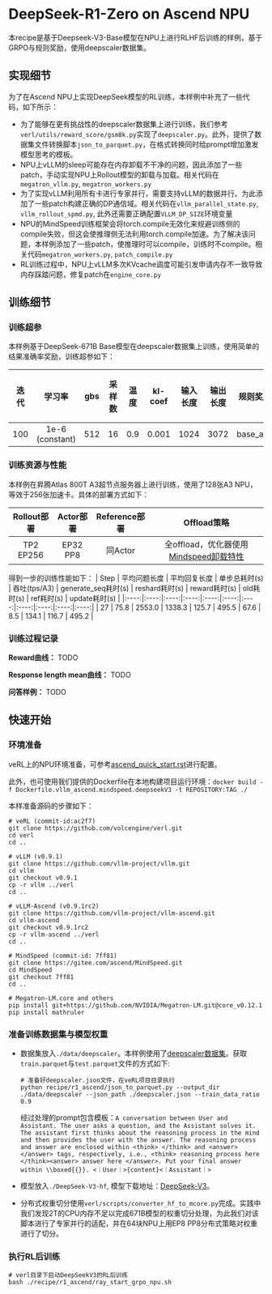 # DeepSeek-R1-Zero on Ascend NPU
本recipe是基于Deepseek-V3-Base模型在NPU上进行RLHF后训练的样例，基于GRPO与规则奖励，使用deepscaler数据集。

## 实现细节
为了在Ascend NPU上实现DeepSeek模型的RL训练，本样例中补充了一些代码，如下所示：
- 为了能够在更有挑战性的deepscaler数据集上进行训练，我们参考`verl/utils/reward_score/gsm8k.py`实现了`deepscaler.py`。此外，提供了数据集文件转换脚本`json_to_parquet.py`，在格式转换同时给prompt增加激发模型思考的模板。
- NPU上vLLM的sleep可能存在内存卸载不干净的问题，因此添加了一些patch，手动实现NPU上Rollout模型的卸载与加载。相关代码在`megatron_vllm.py`, `megatron_workers.py`
- 为了实现vLLM利用所有卡进行专家并行，需要支持vLLM的数据并行。为此添加了一些patch构建正确的DP通信域。相关代码在`vllm_parallel_state.py`, `vllm_rollout_spmd.py`, 此外还需要正确配置`VLLM_DP_SIZE`环境变量
- NPU的MindSpeed训练框架会将torch.compile无效化来规避训练侧的compile失败，但这会使推理侧无法利用torch.compile加速。为了解决该问题，本样例添加了一些patch，使推理时可以compile，训练时不compile。相关代码`megatron_workers.py`, `patch_compile.py`
- RL训练过程中，NPU上vLLM多次KVcache调度可能引发申请内存不一致导致内存踩踏问题，修复patch在`engine_core.py`


## 训练细节
### 训练超参

本样例基于DeepSeek-671B Base模型在deepscaler数据集上训练，使用简单的结果准确率奖励，训练超参如下：

|  迭代  | 学习率 |  gbs  |  采样数 | 温度 |  kl-coef | 输入长度 | 输出长度 | 规则奖励 | 奖励模型 |
|:----:|:----:|:----:|:----:|:----:|:----:|:----:|:----:|:----:|:----:|
| 100 | 1e-6 (constant) |  512  |  16  |  0.9  |  0.001  |  1024  |  3072  |  base_acc  | - |

### 训练资源与性能
本样例在昇腾Atlas 800T A3超节点服务器上进行训练，使用了128张A3 NPU，等效于256张加速卡。具体的部署方式如下：

| Rollout部署 | Actor部署 | Reference部署 | Offload策略 |
|:----:|:----:|:----:|:----:|
|  TP2 EP256  |  EP32 PP8  |  同Actor  |  全offload，优化器使用[Mindspeed卸载特性](https://gitee.com/ascend/MindSpeed/blob/master/docs/features/swap-optimizer.md)  |

得到一步的训练性能如下：
|  Step  | 平均问题长度 |  平均回复长度  |  单步总耗时(s) | 吞吐(tps/A3) | generate_seq耗时(s) |  reshard耗时(s) | reward耗时(s) | old耗时(s) | ref耗时(s) | update耗时(s) |
|:----:|:----:|:----:|:----:|:----:|:----:|:----:|:----:|:----:|:----:|:----:|
| 27 | 75.8 |  2553.0  |  1338.3  | 125.7 |  495.5  |  67.6  |  8.5  |  134.1  |  116.7  | 495.2 |


### 训练过程记录

**Reward曲线：** TODO


**Response length mean曲线：** TODO


**问答样例：** TODO


## 快速开始

### 环境准备
veRL上的NPU环境准备，可参考[ascend_quick_start.rst](../../docs/ascend_tutorial/ascend_quick_start.rst)进行配置。

此外，也可使用我们提供的Dockerfile在本地构建项目运行环境：`docker build -f Dockerfile.vllm_ascend.mindspeed.deepseekV3 -t REPOSITORY:TAG ./`

本样准备源码的步骤如下：
```shell
# veRL (commit-id:ac2f7)
git clone https://github.com/volcengine/verl.git
cd verl
cd ..

# vLLM (v0.9.1)
git clone https://github.com/vllm-project/vllm.git
cd vllm
git checkout v0.9.1
cp -r vllm ../verl
cd ..

# vLLM-Ascend (v0.9.1rc2)
git clone https://github.com/vllm-project/vllm-ascend.git
cd vllm-ascend
git checkout v0.9.1rc2
cp -r vllm-ascend ../verl
cd ..

# MindSpeed (commit-id: 7ff81)
git clone https://gitee.com/ascend/MindSpeed.git
cd MindSpeed
git checkout 7ff81
cd ..

# Megatron-LM.core and others
pip install git+https://github.com/NVIDIA/Megatron-LM.git@core_v0.12.1
pip install mathruler
```

### 准备训练数据集与模型权重
- 数据集放入`./data/deepscaler`。本样例使用了[deepscaler数据集](https://huggingface.co/datasets/agentica-org/DeepScaleR-Preview-Dataset/blob/main/deepscaler.json)。获取`train.parquet`与`test.parquet`文件的方式如下:
    ```shell
    # 准备好deepscaler.json文件，在veRL项目目录执行
    python recipe/r1_ascend/json_to_parquet.py --output_dir ./data/deepscaler --json_path ./deepscaler.json --train_data_ratio 0.9
    ```
    经过处理的prompt包含模板：`A conversation between User and Assistant. The user asks a question, and the Assistant solves it. The assistant first thinks about the reasoning process in the mind and then provides the user with the answer. The reasoning process and answer are enclosed within <think> </think> and <answer> </answer> tags, respectively, i.e., <think> reasoning process here </think><answer> answer here </answer>. Put your final answer within \\boxed{{}}. <｜User｜>{content}<｜Assistant｜>`

- 模型放入`./DeepSeek-V3-hf`, 模型下载地址：[DeepSeek-V3](https://huggingface.co/deepseek-ai/DeepSeek-V3)。

- 分布式权重切分使用`verl/scripts/converter_hf_to_mcore.py`完成。实践中我们发现2T的CPU内存不足以完成671B模型的权重切分处理，为此我们对该脚本进行了专家并行的适配，并在64块NPU上用EP8 PP8分布式策略对权重进行了切分。

### 执行RL后训练
```shell
# verl目录下启动DeepSeekV3的RL后训练
bash ./recipe/r1_ascend/ray_start_grpo_npu.sh
```